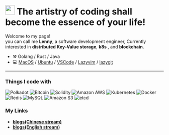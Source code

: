 <h1><img src="https://emojis.slackmojis.com/emojis/images/1531849430/4246/blob-sunglasses.gif?1531849430" width="30"/> The artistry of coding shall become the essence of your life!   </h1>


<p>Welcome to my page! </br>you can call me <b>Lenny</b>, a software development engineer, Currently interested in <b>distributed Key-Value storage</b>, <b> k8s </b>, and <b>blockchain</b>.






-   :hammer_and_pick: Golang / Rust / Java
-   💻 [MacOS](https://en.wikipedia.org/wiki/MacOS) / [Ubuntu](https://ubuntu.com/) / [VSCode](https://code.visualstudio.com/) / [Lazyvim](https://www.lazyvim.org/) / [lazygit](https://github.com/jesseduffield/lazygit)

---




<h3>Things I code with</h3>
<p>
  <img alt="Polkadot" src="https://img.shields.io/badge/-Polkadot-E6007A?style=plastic&logo=polkadot&logoColor=white" />
	
  <img alt="Bitcoin" src="https://img.shields.io/badge/-Bitcoin-F7931A?style=plastic&logo=bitcoin&logoColor=white" />
	
  <img alt="Solidity" src="https://img.shields.io/badge/-Solidity-363636?style=plastic&logo=solidity&logoColor=white" />

  <img alt="Amazon AWS" src="https://img.shields.io/badge/-Amazon%20AWS-232F3E?style=plastic&logo=amazonaws&logoColor=white" />
	
  <img alt="Kubernetes" src="https://img.shields.io/badge/-Kubernetes-326CE5?style=plastic&logo=kubernetes&logoColor=white" /> 
	
  <img alt="Docker" src="https://img.shields.io/badge/-Docker-46a2f1?style=plastic&logo=docker&logoColor=white" />
	
	
  <img alt="Redis" src="https://img.shields.io/badge/-Redis-DC382D?style=plastic&logo=redis&logoColor=white" />
	
  <img alt="MySQL" src="https://img.shields.io/badge/-MySQL-4479A1?style=plastic&logo=mysql&logoColor=white" />
	
  <img alt="Amazon S3" src="https://img.shields.io/badge/-Amazon%20S3-569A31?style=plastic&logo=amazon-s3&logoColor=white" />
	
 <img alt="etcd" src="https://img.shields.io/badge/-etcd-419EDA?style=plastic&logo=etcd&logoColor=white" />
	
</p>





	  
  </tbody>
</table>












<h3>My Links</h3>
<ul>

<li><a href="https://lenny-mo.github.io/"><b> blogs(Chinese stream) </b></a></li>
	
<li><a href="https://mirror.xyz/0x53bCC94ff2C097f09C80B648C812F722d947dA7f"><b> blogs(English stream) </b></a></li>

</ul>
